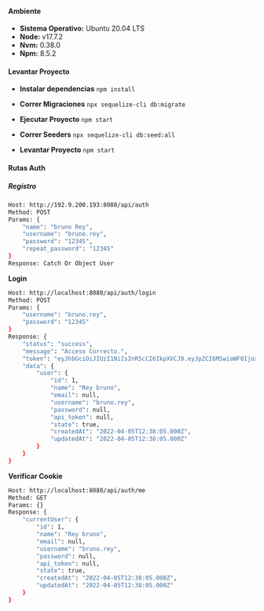 #### Ambiente

- **Sistema Operativo:** Ubuntu 20.04 LTS
- **Node:** v17.7.2
- **Nvm:** 0.38.0
- **Npm:** 8.5.2



#### Levantar Proyecto

- **Instalar dependencias** `npm install`
- **Correr Migraciones** `npx sequelize-cli db:migrate`
- **Ejecutar Proyecto** `npm start`
- **Correr Seeders** `npx sequelize-cli db:seed:all`

- **Levantar Proyecto** `npm start`



#### Rutas Auth

##### Registro

```bash
Host: http://192.9.200.193:8080/api/auth
Method: POST
Params: {
    "name": "bruno Rey",
    "username": "bruno.rey",
    "password": "12345",
    "repeat_password": "12345"
}
Response: Catch Or Object User
```

**Login**

```bash
Host: http://localhost:8080/api/auth/login
Method: POST
Params: {
    "username": "bruno.rey",
    "password": "12345"
}
Response: {
    "status": "success",
    "message": "Acceso Correcto.",
    "token": "eyJhbGciOiJIUzI1NiIsInR5cCI6IkpXVCJ9.eyJpZCI6MSwiaWF0IjoxNjQ5MzMyMjEwLCJleHAiOjE2NDk0MTg2MTB9.gQ8i9N1w-sKjBzc9N95PhdG8i4QwTNPRy25_Xu_g2RU",
    "data": {
        "user": {
            "id": 1,
            "name": "Rey bruno",
            "email": null,
            "username": "bruno.rey",
            "password": null,
            "api_token": null,
            "state": true,
            "createdAt": "2022-04-05T12:38:05.000Z",
            "updatedAt": "2022-04-05T12:38:05.000Z"
        }
    }
}
```

**Verificar Cookie**

```bash
Host: http://localhost:8080/api/auth/me
Method: GET
Params: {}
Response: {
    "currentUser": {
        "id": 1,
        "name": "Rey bruno",
        "email": null,
        "username": "bruno.rey",
        "password": null,
        "api_token": null,
        "state": true,
        "createdAt": "2022-04-05T12:38:05.000Z",
        "updatedAt": "2022-04-05T12:38:05.000Z"
    }
}
```
